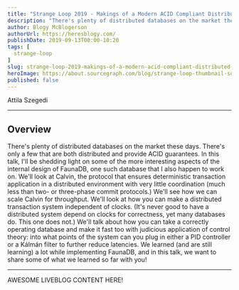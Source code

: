 ```yaml
---
title: "Strange Loop 2019 - Makings of a Modern ACID Compliant Distributed Database"
description: "There's plenty of distributed databases on the market these days. There's only a few that are both distributed and provide ACID guarantees. In this talk, I'll be shedding light on some of the more interesting aspects of the internal design of FaunaDB, one such database that I also happen to work on. We'll look at Calvin, the protocol that ensures deterministic transaction application in a distributed environment with very little coordination (much less than two- or three-phase commit protocols.) We'll see how we can scale Calvin for throughput. We'll look at how you can make a distributed transaction system independent of clocks. (It's never good to have a distributed system depend on clocks for correctness, yet many databases do. This one does not.) We'll talk about how you can take a correctly operating database and make it fast too with judicious application of control theory: into what points of the system can you plug in either a PID controller or a Kálmán filter to further reduce latencies. We learned (and are still learning) a lot while implementing FaunaDB, and in this talk, we want to share some of what we learned so far with you!"
author: Blogy McBlogerson
authorUrl: https://heresblogy.com/
publishDate: 2019-09-13T00:00-10:20
tags: [
  strange-loop
]
slug: strange-loop-2019-makings-of-a-modern-acid-compliant-distributed-database
heroImage: https://about.sourcegraph.com/blog/strange-loop-thumbnail-square-v2.jpg
published: false
---
```


<div className="container p-0 liveblog-presenters">
  <div className="row m-0">
      <p className=" mr-12 m-0">
        <span className="liveblog-presenters__name">Attila Szegedi</span>
        <a href="https://twitter.com/asz" target="_blank" title="Twitter"><i className="fa fa-twitter pr-2"></i></a>
        <a href="https://github.com/szegedi" target="_blank" title="GitHub"><i className="fa fa-github pr-2"></i></a>
      </p>
  </div>
</div>

---

## Overview

There's plenty of distributed databases on the market these days. There's only a few that are both distributed and provide ACID guarantees. In this talk, I'll be shedding light on some of the more interesting aspects of the internal design of FaunaDB, one such database that I also happen to work on. We'll look at Calvin, the protocol that ensures deterministic transaction application in a distributed environment with very little coordination (much less than two- or three-phase commit protocols.) We'll see how we can scale Calvin for throughput. We'll look at how you can make a distributed transaction system independent of clocks. (It's never good to have a distributed system depend on clocks for correctness, yet many databases do. This one does not.) We'll talk about how you can take a correctly operating database and make it fast too with judicious application of control theory: into what points of the system can you plug in either a PID controller or a Kálmán filter to further reduce latencies. We learned (and are still learning) a lot while implementing FaunaDB, and in this talk, we want to share some of what we learned so far with you!

---

AWESOME LIVEBLOG CONTENT HERE!

<!-- Note on images
  Images (e.g. my_image.jpg) should be put in the `website/static/blog/strange-loop-2019` directory, with the path to the image in your post being `/blog/strange-loop-2019/my_image.jpg`. If you'd rather host the images somewhere else for ease of use, that's fine too.

  Please also try to keep your images to a reasonable size by:
    - Using JPEG compression, unless image is mostly solid color 
    - JPEG compression set between 60%-80%
    - Resizing the image to be no wider then 750px
    - If PNG, use a tool like ImageOptim (https://imageoptim.com/mac) to optimize the file size

  I suggest re-sizing and compressing all the images in one batch as a last step.
-->  
